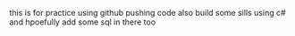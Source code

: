 this is for practice using github pushing code 
also build some sills using c# and hpoefully add some sql in there too 
